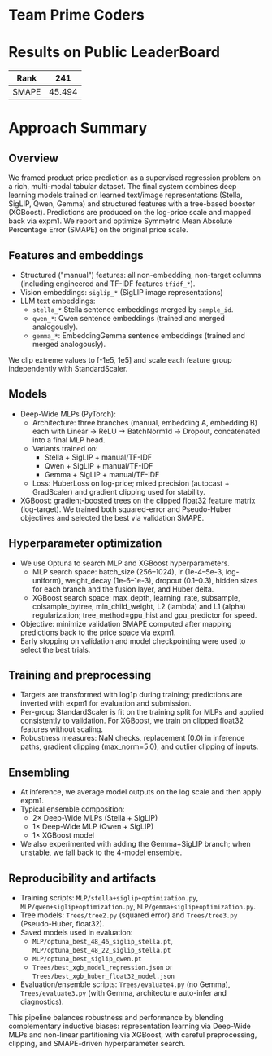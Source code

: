 # Team Prime Coders

# Results on Public LeaderBoard

|   Rank    |  241     |
|-------|-------|
| SMAPE | 45.494|



# Approach Summary

## Overview
We framed product price prediction as a supervised regression problem on a rich, multi-modal tabular dataset. The final system combines deep learning models trained on learned text/image representations (Stella, SigLIP, Qwen, Gemma) and structured features with a tree-based booster (XGBoost). Predictions are produced on the log-price scale and mapped back via expm1. We report and optimize Symmetric Mean Absolute Percentage Error (SMAPE) on the original price scale.

## Features and embeddings
- Structured ("manual") features: all non-embedding, non-target columns (including engineered and TF-IDF features `tfidf_*`).
- Vision embeddings: `siglip_*` (SigLIP image representations)  
- LLM text embeddings:
  - `stella_*` Stella sentence embeddings merged by `sample_id`.
  - `qwen_*`: Qwen sentence embeddings (trained and merged analogously).
  - `gemma_*`: EmbeddingGemma sentence embeddings (trained and merged analogously).

We clip extreme values to [-1e5, 1e5] and scale each feature group independently with StandardScaler.

## Models
- Deep-Wide MLPs (PyTorch):
  - Architecture: three branches (manual, embedding A, embedding B) each with Linear → ReLU → BatchNorm1d → Dropout, concatenated into a final MLP head.
  - Variants trained on:
    - Stella + SigLIP + manual/TF-IDF
    - Qwen + SigLIP + manual/TF-IDF
    - Gemma + SigLIP + manual/TF-IDF
  - Loss: HuberLoss on log-price; mixed precision (autocast + GradScaler) and gradient clipping used for stability.
- XGBoost: gradient-boosted trees on the clipped float32 feature matrix (log-target). We trained both squared-error and Pseudo-Huber objectives and selected the best via validation SMAPE.

## Hyperparameter optimization
- We use Optuna to search MLP and XGBoost hyperparameters.
  - MLP search space: batch_size (256–1024), lr (1e-4–5e-3, log-uniform), weight_decay (1e-6–1e-3), dropout (0.1–0.3), hidden sizes for each branch and the fusion layer, and Huber delta.
  - XGBoost search space: max_depth, learning_rate, subsample, colsample_bytree, min_child_weight, L2 (lambda) and L1 (alpha) regularization; tree_method=gpu_hist and gpu_predictor for speed.
- Objective: minimize validation SMAPE computed after mapping predictions back to the price space via expm1.
- Early stopping on validation and model checkpointing were used to select the best trials.

## Training and preprocessing
- Targets are transformed with log1p during training; predictions are inverted with expm1 for evaluation and submission.
- Per-group StandardScaler is fit on the training split for MLPs and applied consistently to validation. For XGBoost, we train on clipped float32 features without scaling.
- Robustness measures: NaN checks, replacement (0.0) in inference paths, gradient clipping (max_norm=5.0), and outlier clipping of inputs.

## Ensembling
- At inference, we average model outputs on the log scale and then apply expm1.
- Typical ensemble composition:
  - 2× Deep-Wide MLPs (Stella + SigLIP)
  - 1× Deep-Wide MLP (Qwen + SigLIP)
  - 1× XGBoost model
- We also experimented with adding the Gemma+SigLIP branch; when unstable, we fall back to the 4-model ensemble.

## Reproducibility and artifacts
- Training scripts: `MLP/stella+siglip+optimization.py`, `MLP/qwen+siglip+optimization.py`, `MLP/gemma+siglip+optimization.py`.
- Tree models: `Trees/tree2.py` (squared error) and `Trees/tree3.py` (Pseudo-Huber, float32).
- Saved models used in evaluation:
  - `MLP/optuna_best_48_46_siglip_stella.pt`, `MLP/optuna_best_48_22_siglip_stella.pt`
  - `MLP/optuna_best_siglip_qwen.pt`
  - `Trees/best_xgb_model_regression.json` or `Trees/best_xgb_huber_float32_model.json`
- Evaluation/ensemble scripts: `Trees/evaluate4.py` (no Gemma), `Trees/evaluate3.py` (with Gemma, architecture auto-infer and diagnostics).

This pipeline balances robustness and performance by blending complementary inductive biases: representation learning via Deep-Wide MLPs and non-linear partitioning via XGBoost, with careful preprocessing, clipping, and SMAPE-driven hyperparameter search.


